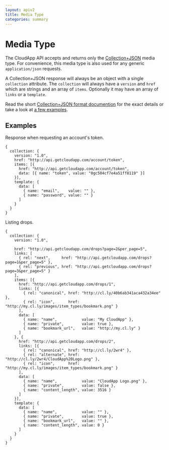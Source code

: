 ```yaml
---
layout: apiv2
title: Media Type
categories: summary
---
```


# Media Type

The CloudApp API accepts and returns only the [Collection+JSON][collection-json]
media type. For convenience, this media type is also used for any generic
`application/json` requests.

A Collection+JSON response will always be an object with a
single `collection` attribute. The `collection` will always have a `version` and
`href` which are strings and an array of `items`. Optionally it may have an
array of `links` or a `template`.

Read the short [Collection+JSON format documention][collection-json-format] for
the exact details or take a look at [a few examples][collection-json-examples].

[collection-json]:          http://www.amundsen.com/media-types/collection
[collection-json-format]:   http://amundsen.com/media-types/collection/format
[collection-json-examples]: http://amundsen.com/media-types/collection/examples


## Examples

Response when requesting an account's token.

    {
      collection: {
        version: "1.0",
        href: "http://api.getcloudapp.com/account/token",
        items: [{
          href: "http://api.getcloudapp.com/account/token",
          data: [{ name: "token", value: "0gc504cf7e4a51ff8119" }]
        }],
        template: {
          data: [
            { name: "email",    value: "" },
            { name: "password", value: "" }
          ]
        }
      }
    }

Listing drops.

    {
      collection: {
        version: "1.0",

        href: "http://api.getcloudapp.com/drops?page=2&per_page=5",
        links: [
          { rel: "next",     href: "http://api.getcloudapp.com/drops?page=1&per_page=5" },
          { rel: "previous", href: "http://api.getcloudapp.com/drops?page=3&per_page=5" }
        ],
        items: [{
          href: "http://api.getcloudapp.com/drops/1",
          links: [{
            { rel: "canonical", href: "http://cl.ly/40b6ab341aca432a34ee" },
            { rel: "icon",      href: "http://my.cl.ly/images/item_types/bookmark.png" }
          ],
          data: [
            { name: "name",           value: "My CloudApp" },
            { name: "private",        value: true },
            { name: "bookmark_url",   value: "http://my.cl.ly" }
          ]
        }, {
          href: "http://api.getcloudapp.com/drops/2",
          links: [{
            { rel: "canonical", href: "http://cl.ly/2wr4" },
            { rel: "alternate", href: "http://cl.ly/2wr4/CloudApp%20Logo.png" },
            { rel: "icon",      href: "http://my.cl.ly/images/item_types/bookmark.png" }
          ],
          data: [
            { name: "name",           value: "CloudApp Logo.png" },
            { name: "private",        value: false },
            { name: "content_length", value: 3516 }
          ]
        }],
        template: {
          data: [
            { name: "name",           value: "" },
            { name: "private",        value: true },
            { name: "bookmark_url",   value: "" },
            { name: "content_length", value: 0 }
          ]
        }
      }
    }
